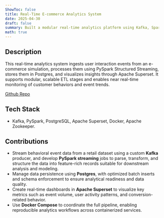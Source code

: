 ```yaml
---
ShowToc: false
title: Real-Time E-commerce Analytics System
date: 2025-04-30
draft: false
summary: Built a modular real-time analytics platform using Kafka, Spark, Postgres, and Superset for live event ingestion and dashboarding.
math: true
---
```


## Description

This real-time analytics system ingests user interaction events from an e-commerce simulation, processes them using PySpark Structured Streaming, stores them in Postgres, and visualizes insights through Apache Superset. It supports modular, scalable ETL stages and enables near real-time monitoring of customer behaviors and event trends.

[Github Repo](https://github.com/gnehcuyz/Real-Time-E-commerce-Analytics-with-Spark-and-Kafka)

## Tech Stack
- Kafka, PySpark, PostgreSQL, Apache Superset, Docker, Apache Zookeeper.

## Contributions
- Stream behavioral event data from a retail dataset using a custom **Kafka** producer, and develop **PySpark streaming** jobs to parse, transform, and structure the data into feature-rich records suitable for downstream analysis and modeling.
- Manage data persistence using **Postgres**, with optimized batch inserts and schema enforcement to ensure analytical readiness and data quality.
- Create real-time dashboards in **Apache Superset** to visualize key metrics such as event volume, user activity patterns, and conversion-related behavior.
- Use **Docker Compose** to coordinate the full pipeline, enabling reproducible analytics workflows across containerized services.


